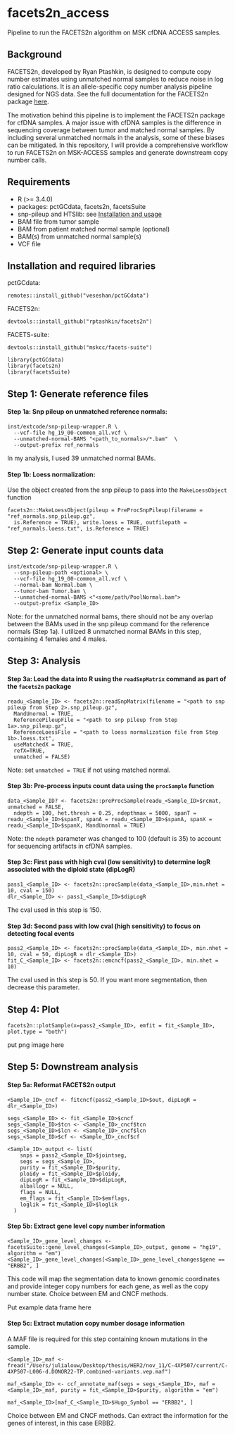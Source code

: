 # facets2n_access
Pipeline to run the FACETS2n algorithm on MSK cfDNA ACCESS samples. 

## Background
FACETS2n, developed by Ryan Ptashkin, is designed to compute copy number estimates using unmatched normal samples to reduce noise in log ratio calculations. It is an allele-specific copy number analysis pipeline designed for NGS data. See the full documentation for the FACETS2n package [here](https://github.com/rptashkin/facets2n). 

The motivation behind this pipeline is to implement the FACETS2n package for cfDNA samples. A major issue with cfDNA samples is the difference in sequencing coverage between tumor and matched normal samples. By including several unmatched normals in the analysis, some of these biases can be mitigated. In this repository, I will provide a comprehensive workflow to run FACETS2n on MSK-ACCESS samples and generate downstream copy number calls.

## Requirements
- R (>= 3.4.0)
- packages: pctGCdata, facets2n, facetsSuite
- snp-pileup and HTSlib: see [Installation and usage](https://github.com/rptashkin/facets2n/blob/master/inst/extcode/README.txt)
- BAM file from tumor sample
- BAM from patient matched normal sample (optional)
- BAM(s) from unmatched normal sample(s)
- VCF file

## Installation and required libraries

pctGCdata:
```
remotes::install_github("veseshan/pctGCdata")
```

FACETS2n:
```
devtools::install_github("rptashkin/facets2n")
```

FACETS-suite:
```
devtools::install_github("mskcc/facets-suite")
```

```
library(pctGCdata)
library(facets2n)
library(facetsSuite)
```

## Step 1: Generate reference files

#### Step 1a: Snp pileup on unmatched reference normals:
```
inst/extcode/snp-pileup-wrapper.R \
  --vcf-file hg_19_00-common_all.vcf \
  --unmatched-normal-BAMS "<path_to_normals>/*.bam"  \
  --output-prefix ref_normals  
```
In my analysis, I used 39 unmatched normal BAMs.

#### Step 1b: Loess normalization: 

Use the object created from the snp pileup to pass into the `MakeLoessObject` function
```
facets2n::MakeLoessObject(pileup = PreProcSnpPileup(filename = "ref_normals.snp_pileup.gz", 
  is.Reference = TRUE), write.loess = TRUE, outfilepath = "ref_normals.loess.txt", is.Reference = TRUE)
```

## Step 2: Generate input counts data

```
inst/extcode/snp-pileup-wrapper.R \
  --snp-pileup-path <optional> \
  --vcf-file hg_19_00-common_all.vcf \
  --normal-bam Normal.bam \
  --tumor-bam Tumor.bam \
  --unmatched-normal-BAMS <"<some/path/PoolNormal.bam">
  --output-prefix <Sample_ID>
```
Note: for the unmatched normal bams, there should not be any overlap between the BAMs used in the snp pileup command for the reference normals (Step 1a). I utilized 8 unmatched normal BAMs in this step, containing 4 females and 4 males.

## Step 3: Analysis

#### Step 3a: Load the data into R using the `readSnpMatrix` command as part of the `facets2n` package
```
readu_<Sample_ID> <- facets2n::readSnpMatrix(filename = "<path to snp pileup from Step 2>.snp_pileup.gz",
  MandUnormal = TRUE,
  ReferencePileupFile = "<path to snp pileup from Step 1a>.snp_pileup.gz",
  ReferenceLoessFile = "<path to loess normalization file from Step 1b>.loess.txt",
  useMatchedX = TRUE,
  refX=TRUE, 
  unmatched = FALSE)
```
Note: set `unmatched = TRUE` if not using matched normal.

#### Step 3b:  Pre-process inputs count data using the `procSample` function
```
data_<Sample_ID? <- facets2n::preProcSample(readu_<Sample_ID>$rcmat, unmatched = FALSE,
  ndepth = 100, het.thresh = 0.25, ndepthmax = 5000, spanT = readu_<Sample_ID>$spanT, spanA = readu_<Sample_ID>$spanA, spanX = readu_<Sample_ID>$spanX, MandUnormal = TRUE)
```
Note: the `ndepth` parameter was changed to 100 (default is 35) to account for sequencing artifacts in cfDNA samples.

#### Step 3c: First pass with high cval (low sensitivity) to determine logR associated with the diploid state (dipLogR)
```
pass1_<Sample_ID> <- facets2n::procSample(data_<Sample_ID>,min.nhet = 10, cval = 150)
dlr_<Sample_ID> <- pass1_<Sample_ID>$dipLogR
```
The cval used in this step is 150.

#### Step 3d: Second pass with low cval (high sensitivity) to focus on detecting focal events
```
pass2_<Sample_ID> <- facets2n::procSample(data_<Sample_ID>, min.nhet = 10, cval = 50, dipLogR = dlr_<Sample_ID>)
fit_C_<Sample_ID> <- facets2n::emcncf(pass2_<Sample_ID>, min.nhet = 10)
```
The cval used in this step is 50. If you want more segmentation, then decrease this parameter.

## Step 4: Plot
```
facets2n::plotSample(x=pass2_<Sample_ID>, emfit = fit_<Sample_ID>, plot.type = "both")
```
put png image here

## Step 5: Downstream analysis

#### Step 5a: Reformat FACETS2n output

```{r}
<Sample_ID>_cncf <- fitcncf(pass2_<Sample_ID>$out, dipLogR = dlr_<Sample_ID>)

segs_<Sample_ID> <- fit_<Sample_ID>$cncf
segs_<Sample_ID>$tcn <- <Sample_ID>_cncf$tcn 
segs_<Sample_ID>$lcn <- <Sample_ID>_cncf$lcn
segs_<Sample_ID>$cf <- <Sample_ID>_cncf$cf

<Sample_ID>_output <- list(
    snps = pass2_<Sample_ID>$jointseg,
    segs = segs_<Sample_ID>,
    purity = fit_<Sample_ID>$purity,
    ploidy = fit_<Sample_ID>$ploidy,
    dipLogR = fit_<Sample_ID>$dipLogR,
    alballogr = NULL,
    flags = NULL,
    em_flags = fit_<Sample_ID>$emflags,
    loglik = fit_<Sample_ID>$loglik
  )
```

#### Step 5b: Extract gene level copy number information

```{r}
<Sample_ID>_gene_level_changes <- facetsSuite::gene_level_changes(<Sample_ID>_output, genome = "hg19", algorithm = "em")
<Sample_ID>_gene_level_changes[<Sample_ID>_gene_level_changes$gene == "ERBB2", ]
```

This code will map the segmentation data to known genomic coordinates and provide integer copy numbers for each gene, as well as the copy number state. Choice between EM and CNCF methods.

Put example data frame here

#### Step 5c: Extract mutation copy number dosage information

A MAF file is required for this step containing known mutations in the sample. 

```{r}
<Sample_ID>_maf <- fread("/Users/julialouw/Desktop/thesis/HER2/nov_11/C-4XP507/current/C-4XP507-L006-d.DONOR22-TP.combined-variants.vep.maf")

maf_<Sample_ID> <- ccf_annotate_maf(segs = segs_<Sample_ID>, maf = <Sample_ID>_maf, purity = fit_<Sample_ID>$purity, algorithm = "em")

maf_<Sample_ID>[maf_C_<Sample_ID>$Hugo_Symbol == "ERBB2", ]
```
Choice between EM and CNCF methods. Can extract the information for the genes of interest, in this case ERBB2.








